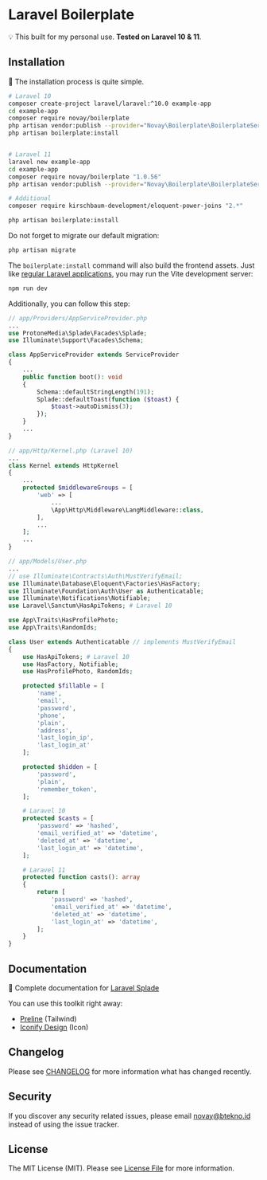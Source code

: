 # Laravel Boilerplate

💡 This built for my personal use. **Tested on Laravel 10 & 11**.

## Installation

📖 The installation process is quite simple.

```bash
# Laravel 10
composer create-project laravel/laravel:^10.0 example-app
cd example-app
composer require novay/boilerplate
php artisan vendor:publish --provider="Novay\Boilerplate\BoilerplateServiceProvider" --tag="config"
php artisan boilerplate:install


# Laravel 11
laravel new example-app
cd example-app
composer require novay/boilerplate "1.0.56"
php artisan vendor:publish --provider="Novay\Boilerplate\BoilerplateServiceProvider" --tag="config"

# Additional
composer require kirschbaum-development/eloquent-power-joins "2.*"

php artisan boilerplate:install
```

Do not forget to migrate our default migration:

```bash
php artisan migrate
````

The `boilerplate:install` command will also build the frontend assets. Just like [regular Laravel applications](https://laravel.com/docs/10.x/vite#running-vite), you may run the Vite development server:

```bash
npm run dev
````

Additionally, you can follow this step:

```php
// app/Providers/AppServiceProvider.php
...
use ProtoneMedia\Splade\Facades\Splade;
use Illuminate\Support\Facades\Schema;

class AppServiceProvider extends ServiceProvider
{
    ...
    public function boot(): void
    {
        Schema::defaultStringLength(191);
        Splade::defaultToast(function ($toast) {
            $toast->autoDismiss(3);
        });
    }
    ...
}

// app/Http/Kernel.php (Laravel 10)
...
class Kernel extends HttpKernel
{
    ...
    protected $middlewareGroups = [
        'web' => [
            ...
            \App\Http\Middleware\LangMiddleware::class,
        ],
        ...
    ];
    ...
}

// app/Models/User.php 
...
// use Illuminate\Contracts\Auth\MustVerifyEmail;
use Illuminate\Database\Eloquent\Factories\HasFactory;
use Illuminate\Foundation\Auth\User as Authenticatable;
use Illuminate\Notifications\Notifiable;
use Laravel\Sanctum\HasApiTokens; # Laravel 10

use App\Traits\HasProfilePhoto;
use App\Traits\RandomIds;

class User extends Authenticatable // implements MustVerifyEmail
{
    use HasApiTokens; # Laravel 10
    use HasFactory, Notifiable;
    use HasProfilePhoto, RandomIds;

    protected $fillable = [
        'name',
        'email',
        'password',
        'phone',
        'plain',
        'address',
        'last_login_ip',
        'last_login_at'
    ];

    protected $hidden = [
        'password',
        'plain',
        'remember_token',
    ];

    # Laravel 10
    protected $casts = [
        'password' => 'hashed',
        'email_verified_at' => 'datetime',
        'deleted_at' => 'datetime',
        'last_login_at' => 'datetime',
    ];

    # Laravel 11
    protected function casts(): array
    {
        return [
            'password' => 'hashed',
            'email_verified_at' => 'datetime',
            'deleted_at' => 'datetime',
            'last_login_at' => 'datetime',
        ];
    }
}
````

## Documentation

📖 Complete documentation for [Laravel Splade](https://splade.dev/docs/introducing-splade)

You can use this toolkit right away:
- [Preline](https://preline.co/docs/index.html) (Tailwind)
- [Iconify Design](https://icon-sets.iconify.design) (Icon)

## Changelog

Please see [CHANGELOG](CHANGELOG.md) for more information what has changed recently.

## Security

If you discover any security related issues, please email novay@btekno.id instead of using the issue tracker.

## License

The MIT License (MIT). Please see [License File](LICENSE.md) for more information.

